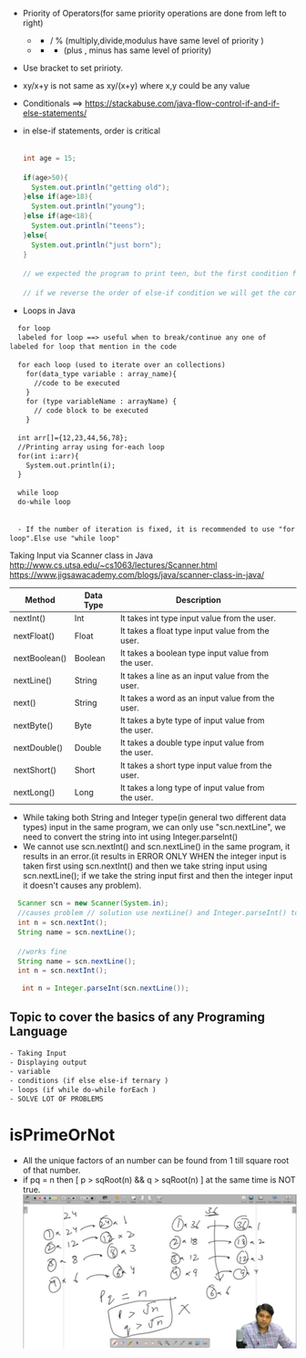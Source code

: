 - Priority of Operators(for same priority operations are done from left to right)
    - * / % (multiply,divide,modulus have same level of priority )
    - + -  (plus , minus has same level of priority)
- Use bracket to set pririoty.
- xy/x+y is not same as xy/(x+y) where x,y could be any value
- Conditionals ==> https://stackabuse.com/java-flow-control-if-and-if-else-statements/
- in else-if statements, order is critical
  ```java

  int age = 15;

  if(age>50){
    System.out.println("getting old");
  }else if(age>18){
    System.out.println("young");
  }else if(age<18){
    System.out.println("teens");
  }else{
    System.out.println("just born");
  }

  // we expected the program to print teen, but the first condition found true(15>50) so it printed "getting old" 

  // if we reverse the order of else-if condition we will get the correct result.

  ``` 

- Loops in Java
```text
  for loop
  labeled for loop ==> useful when to break/continue any one of labeled for loop that mention in the code 

  for each loop (used to iterate over an collections)
    for(data_type variable : array_name){    
      //code to be executed    
    }
    for (type variableName : arrayName) {
      // code block to be executed
    }
  
  int arr[]={12,23,44,56,78};  
  //Printing array using for-each loop  
  for(int i:arr){  
    System.out.println(i);  
  }  

  while loop
  do-while loop


  - If the number of iteration is fixed, it is recommended to use "for loop".Else use "while loop"
```


Taking Input via Scanner class in Java
http://www.cs.utsa.edu/~cs1063/lectures/Scanner.html
https://www.jigsawacademy.com/blogs/java/scanner-class-in-java/


| Method        | Data Type | Description                                        |   |   |
|---------------|-----------|----------------------------------------------------|---|---|
| nextInt()     | Int       | It takes int type input value from the user.       |   |   |
| nextFloat()   | Float     | It takes a float type input value from the user.   |   |   |
| nextBoolean() | Boolean   | It takes a boolean type input value from the user. |   |   |
| nextLine()    | String    | It takes a line as an input value from the user.   |   |   |
| next()        | String    | It takes a word as an input value from the user.   |   |   |
| nextByte()    | Byte      | It takes a byte type of input value from the user. |   |   |
| nextDouble()  | Double    | It takes a double type input value from the user.  |   |   |
| nextShort()   | Short     | It takes a short type input value from the user.   |   |   |
| nextLong()    | Long      | It takes a long type of input value from the user. |   |   |


- While taking both String and Integer type(in general two different data types) input in the same program, we can only use "scn.nextLine", we need to convert the string into int using Integer.parseInt()
- We cannot use scn.nextInt() and scn.nextLine() in the same program, it results in an error.(it results in ERROR ONLY WHEN the integer input is taken first using scn.nextInt() and then we take string input using scn.nextLine(); if we take the string input first and then the integer input it doesn't causes any problem).

```java
  Scanner scn = new Scanner(System.in);
  //causes problem // solution use nextLine() and Integer.parseInt() to convert it into integer
  int n = scn.nextInt();
  String name = scn.nextLine();
  
  //works fine
  String name = scn.nextLine();
  int n = scn.nextInt();

```

  ```java
     int n = Integer.parseInt(scn.nextLine());
  ```

  ## Topic to cover the basics of any Programing Language
  ```notes
  - Taking Input
  - Displaying output
  - variable 
  - conditions (if else else-if ternary )
  - loops (if while do-while forEach )
  - SOLVE LOT OF PROBLEMS
  ```

# isPrimeOrNot
- All the unique factors of an number can be found from 1 till square root of that number.
- if pq = n then [ p > sqRoot(n) && q > sqRoot(n) ] at the same time is NOT true.
  ![](images/Screenshot%20from%202022-07-16%2007-35-32.png)